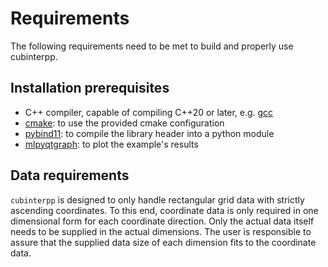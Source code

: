 # Requirements

The following requirements need to be met to build and properly use cubinterpp.

## Installation prerequisites 

- C++ compiler, capable of compiling C++20 or later, e.g.
  [gcc](https://gcc.gnu.org/)
- [cmake](https://cmake.org/): to use the provided cmake configuration
- [pybind11](https://github.com/pybind/pybind11): to compile the library header
  into a python module
- [mlpyqtgraph](https://github.com/swvanbuuren/mlpyqtgraph): to plot the
  example's results

## Data requirements

`cubinterpp` is designed to only handle rectangular grid data with strictly
ascending coordinates. To this end, coordinate data is only required in one
dimensional form for each coordinate direction. Only the actual data itself
needs to be supplied in the actual dimensions. The user is responsible to assure
that the supplied data size of each dimension fits to the coordinate data.
